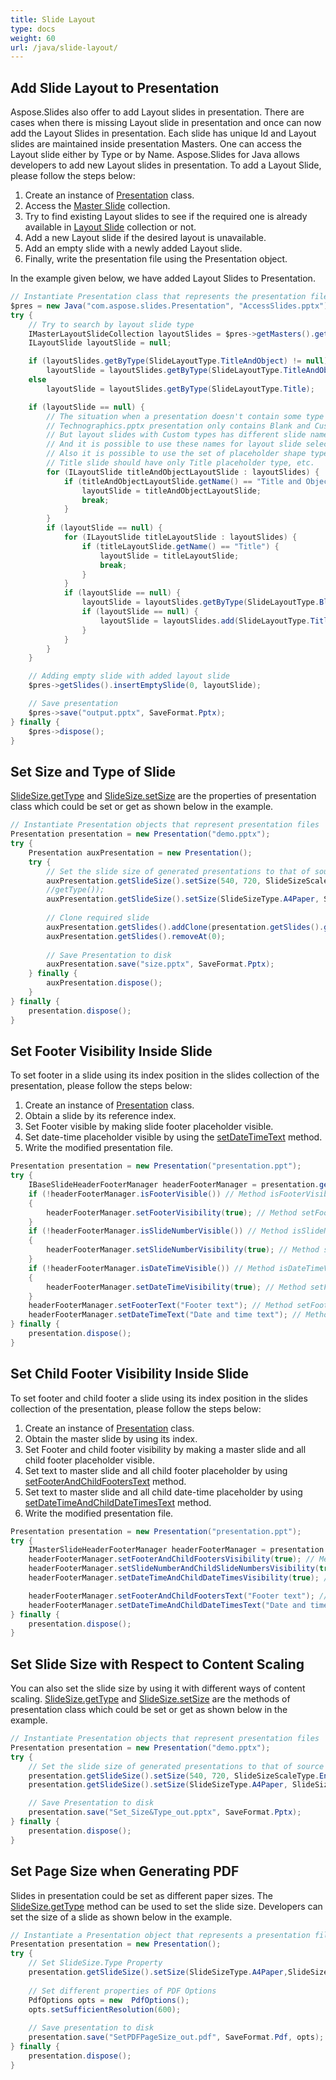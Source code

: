 ```yaml
---
title: Slide Layout
type: docs
weight: 60
url: /java/slide-layout/
---
```



## **Add Slide Layout to Presentation**
Aspose.Slides also offer to add Layout slides in presentation. There are cases when there is missing Layout slide in presentation and once can now add the Layout Slides in presentation. Each slide has unique Id and Layout slides are maintained inside presentation Masters. One can access the Layout slide either by Type or by Name. Aspose.Slides for Java allows developers to add new Layout slides in presentation. To add a Layout Slide, please follow the steps below:

1. Create an instance of [Presentation](https://apireference.aspose.com/slides/java/com.aspose.slides/Presentation) class.
1. Access the [Master Slide](https://apireference.aspose.com/slides/java/com.aspose.slides/Presentation#getMasters--) collection.
1. Try to find existing Layout slides to see if the required one is already available in [Layout Slide](https://apireference.aspose.com/slides/java/com.aspose.slides/IMasterSlide#getLayoutSlides--) collection or not.
1. Add a new Layout slide if the desired layout is unavailable.
1. Add an empty slide with a newly added Layout slide.
1. Finally, write the presentation file using the Presentation object.

In the example given below, we have added Layout Slides to Presentation.

```java
// Instantiate Presentation class that represents the presentation file
$pres = new Java("com.aspose.slides.Presentation", "AccessSlides.pptx");
try {
    // Try to search by layout slide type
    IMasterLayoutSlideCollection layoutSlides = $pres->getMasters().get_Item(0).getLayoutSlides();
    ILayoutSlide layoutSlide = null;

    if (layoutSlides.getByType(SlideLayoutType.TitleAndObject) != null)
        layoutSlide = layoutSlides.getByType(SlideLayoutType.TitleAndObject);
    else
        layoutSlide = layoutSlides.getByType(SlideLayoutType.Title);

    if (layoutSlide == null) {
        // The situation when a presentation doesn't contain some type of layouts.
        // Technographics.pptx presentation only contains Blank and Custom layout types.
        // But layout slides with Custom types has different slide names, like "Title", "Title and Content", etc. 
        // And it is possible to use these names for layout slide selection.
        // Also it is possible to use the set of placeholder shape types. For example,
        // Title slide should have only Title placeholder type, etc.
        for (ILayoutSlide titleAndObjectLayoutSlide : layoutSlides) {
            if (titleAndObjectLayoutSlide.getName() == "Title and Object") {
                layoutSlide = titleAndObjectLayoutSlide;
                break;
            }
        }
        if (layoutSlide == null) {
            for (ILayoutSlide titleLayoutSlide : layoutSlides) {
                if (titleLayoutSlide.getName() == "Title") {
                    layoutSlide = titleLayoutSlide;
                    break;
                }
            }
            if (layoutSlide == null) {
                layoutSlide = layoutSlides.getByType(SlideLayoutType.Blank);
                if (layoutSlide == null) {
                    layoutSlide = layoutSlides.add(SlideLayoutType.TitleAndObject, "Title and Object");
                }
            }
        }
    }

    // Adding empty slide with added layout slide
    $pres->getSlides().insertEmptySlide(0, layoutSlide);

    // Save presentation
    $pres->save("output.pptx", SaveFormat.Pptx);
} finally {
    $pres->dispose();
}
```

## **Set Size and Type of Slide**
[SlideSize.getType](https://apireference.aspose.com/slides/java/com.aspose.slides/SlideSize#getType--) and [SlideSize.setSize](https://apireference.aspose.com/slides/java/com.aspose.slides/SlideSize#setSize-float-float-int-) are the properties of presentation class which could be set or get as shown below in the example.

```java
// Instantiate Presentation objects that represent presentation files
Presentation presentation = new Presentation("demo.pptx");
try {
    Presentation auxPresentation = new Presentation();
    try {
        // Set the slide size of generated presentations to that of source
        auxPresentation.getSlideSize().setSize(540, 720, SlideSizeScaleType.EnsureFit);
        //getType());
        auxPresentation.getSlideSize().setSize(SlideSizeType.A4Paper, SlideSizeScaleType.Maximize);
        
        // Clone required slide
        auxPresentation.getSlides().addClone(presentation.getSlides().get_Item(0));
        auxPresentation.getSlides().removeAt(0);
        
        // Save Presentation to disk
        auxPresentation.save("size.pptx", SaveFormat.Pptx);
    } finally {
        auxPresentation.dispose();
    }
} finally {
    presentation.dispose();
}
```

## **Set Footer Visibility Inside Slide**
To set footer in a slide using its index position in the slides collection of the presentation, please follow the steps below:

1. Create an instance of [Presentation](https://apireference.aspose.com/slides/java/com.aspose.slides/Presentation) class.
1. Obtain a slide by its reference index.
1. Set Footer visible by making slide footer placeholder visible.
1. Set date-time placeholder visible by using the [setDateTimeText](https://apireference.aspose.com/slides/java/com.aspose.slides/IBaseSlideHeaderFooterManager#setDateTimeText-java.lang.String-) method.
1. Write the modified presentation file.

```java
Presentation presentation = new Presentation("presentation.ppt");
try {
    IBaseSlideHeaderFooterManager headerFooterManager = presentation.getSlides().get_Item(0).getHeaderFooterManager();
    if (!headerFooterManager.isFooterVisible()) // Method isFooterVisible is used for indicating that a slide footer placeholder is not present.
    {
        headerFooterManager.setFooterVisibility(true); // Method setFooterVisibility is used for making a slide footer placeholder visible.
    }
    if (!headerFooterManager.isSlideNumberVisible()) // Method isSlideNumberVisible is used for indicating that a slide page number placeholder is not present.
    {
        headerFooterManager.setSlideNumberVisibility(true); // Method setSlideNumberVisibility is used for making a slide page number placeholder visible.
    }
    if (!headerFooterManager.isDateTimeVisible()) // Method isDateTimeVisible is used for indicating that a slide date-time placeholder is not present.
    {
        headerFooterManager.setDateTimeVisibility(true); // Method setFooterVisibility is used for making a slide date-time placeholder visible.
    }
    headerFooterManager.setFooterText("Footer text"); // Method setFooterText is used for setting text to slide footer placeholder.
    headerFooterManager.setDateTimeText("Date and time text"); // Method setDateTimeText is used for setting text to slide date-time placeholder.
} finally {
    presentation.dispose();
}
```

## **Set Child Footer Visibility Inside Slide**
To set footer and child footer a slide using its index position in the slides collection of the presentation, please follow the steps below:

1. Create an instance of [Presentation](https://apireference.aspose.com/slides/java/com.aspose.slides/Presentation) class.
1. Obtain the master slide by using its index.
1. Set Footer and child footer visibility by making a master slide and all child footer placeholder visible.
1. Set text to master slide and all child footer placeholder by using [setFooterAndChildFootersText](https://apireference.aspose.com/slides/java/com.aspose.slides/IMasterSlideHeaderFooterManager#setFooterAndChildFootersText-java.lang.String-) method.
1. Set text to master slide and all child date-time placeholder by using [setDateTimeAndChildDateTimesText](https://apireference.aspose.com/slides/java/com.aspose.slides/IMasterSlideHeaderFooterManager#setDateTimeAndChildDateTimesText-java.lang.String-) method.
1. Write the modified presentation file.

```java
Presentation presentation = new Presentation("presentation.ppt");
try {
    IMasterSlideHeaderFooterManager headerFooterManager = presentation.getMasters().get_Item(0).getHeaderFooterManager();
    headerFooterManager.setFooterAndChildFootersVisibility(true); // Method setFooterAndChildFootersVisibility is used for making a master slide and all child footer placeholders visible.
    headerFooterManager.setSlideNumberAndChildSlideNumbersVisibility(true); // Method setSlideNumberAndChildSlideNumbersVisibility is used for making a master slide and all child page number placeholders visible.
    headerFooterManager.setDateTimeAndChildDateTimesVisibility(true); // Method setDateTimeAndChildDateTimesVisibility is used for making a master slide and all child date-time placeholders visible.

    headerFooterManager.setFooterAndChildFootersText("Footer text"); // Method setFooterAndChildFootersText is used for setting text to master slide and all child footer placeholders.
    headerFooterManager.setDateTimeAndChildDateTimesText("Date and time text"); // Method setDateTimeAndChildDateTimesText is used for setting text to master slide and all child date-time placeholders.
} finally {
    presentation.dispose();
}
```

## **Set Slide Size with Respect to Content Scaling**
You can also set the slide size by using it with different ways of content scaling. [SlideSize.getType](https://apireference.aspose.com/slides/java/com.aspose.slides/SlideSize#getType--) and [SlideSize.setSize](https://apireference.aspose.com/slides/java/com.aspose.slides/SlideSize#setSize-int-int-) are the methods of presentation class which could be set or get as shown below in the example.

```java
// Instantiate Presentation objects that represent presentation files
Presentation presentation = new Presentation("demo.pptx");
try {
    // Set the slide size of generated presentations to that of source
    presentation.getSlideSize().setSize(540, 720, SlideSizeScaleType.EnsureFit); // Method SetSize is used for set slide size with scale content to ensure fit
    presentation.getSlideSize().setSize(SlideSizeType.A4Paper, SlideSizeScaleType.Maximize); // Method SetSize is used for set slide size with maximize size of content

    // Save Presentation to disk
    presentation.save("Set_Size&Type_out.pptx", SaveFormat.Pptx);
} finally {
    presentation.dispose();
}
```

## **Set Page Size when Generating PDF**
Slides in presentation could be set as different paper sizes. The [SlideSize.getType](https://apireference.aspose.com/slides/java/com.aspose.slides/SlideSize#getType--) method can be used to set the slide size. Developers can set the size of a slide as shown below in the example.

```java
// Instantiate a Presentation object that represents a presentation file 
Presentation presentation = new Presentation();
try {
    // Set SlideSize.Type Property 
    presentation.getSlideSize().setSize(SlideSizeType.A4Paper,SlideSizeScaleType.EnsureFit);
    
    // Set different properties of PDF Options
    PdfOptions opts = new  PdfOptions();
    opts.setSufficientResolution(600);
    
    // Save presentation to disk
    presentation.save("SetPDFPageSize_out.pdf", SaveFormat.Pdf, opts);
} finally {
    presentation.dispose();
}
```

